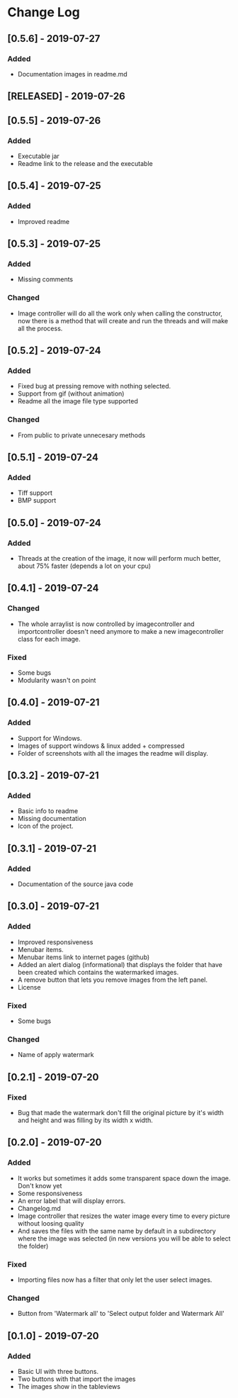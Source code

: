 <!-- markdownlint-disable MD024-->
# **Change Log**

## [0.5.6] - 2019-07-27

### Added

* Documentation images in readme.md

## [RELEASED] - 2019-07-26

## [0.5.5] - 2019-07-26

### Added

* Executable jar
* Readme link to the release and the executable

## [0.5.4] - 2019-07-25

### Added

* Improved readme

## [0.5.3] - 2019-07-25

### Added

* Missing comments

### Changed

* Image controller will do all the work only when calling the constructor, now there is a method that will create and run the threads and will make all the process.

## [0.5.2] - 2019-07-24

### Added

* Fixed bug at pressing remove with nothing selected.
* Support from gif (without animation)
* Readme all the image file type supported

### Changed

* From public to private unnecesary methods

## [0.5.1] - 2019-07-24

### Added

* Tiff support
* BMP support

## [0.5.0] - 2019-07-24

### Added

* Threads at the creation of the image, it now will perform much better, about 75% faster (depends a lot on your cpu)

## [0.4.1] - 2019-07-24

### Changed

* The whole arraylist is now controlled by imagecontroller and importcontroller doesn't need anymore to make a new imagecontroller class for each image.

### Fixed

* Some bugs
* Modularity wasn't on point

## [0.4.0] - 2019-07-21

### Added

* Support for Windows.
* Images of support windows & linux added + compressed
* Folder of screenshots with all the images the readme will display.

## [0.3.2] - 2019-07-21

### Added

* Basic info to readme
* Missing documentation
* Icon of the project.

## [0.3.1] - 2019-07-21

### Added

* Documentation of the source java code

## [0.3.0] - 2019-07-21

### Added

* Improved responsiveness
* Menubar items.
* Menubar items link to internet pages (github)
* Added an alert dialog (informational) that displays the folder that have been created which contains the watermarked images.
* A remove button that lets you remove images from the left panel.
* License

### Fixed

* Some bugs

### Changed

* Name of apply watermark

## [0.2.1] - 2019-07-20

### Fixed

* Bug that made the watermark don't fill the original picture by it's width and height and was filling by its width x width.

## [0.2.0] - 2019-07-20

### Added

* It works but sometimes it adds some transparent space down the image. Don't know yet
* Some responsiveness
* An error label that will display errors.
* Changelog.md
* Image controller that resizes the water image every time to every picture without loosing quality
* And saves the files with the same name by default in a subdirectory where the image was selected (in new versions you will be able to select the folder)

### Fixed

* Importing files now has a filter that only let the user select images.

### Changed

* Button from 'Watermark all' to 'Select output folder and Watermark All'

## [0.1.0] - 2019-07-20

### Added

* Basic UI with three buttons.
* Two buttons with that import the images
* The images show in the tableviews
